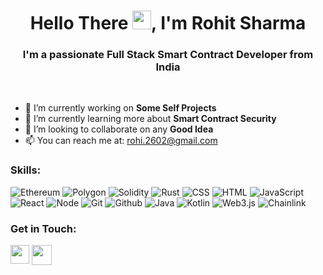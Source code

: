 <h1 align="center">Hello There <img src="https://emojis.slackmojis.com/emojis/images/1531849430/4246/blob-sunglasses.gif?1531849430" width="30"/>, I'm Rohit Sharma</h1>

<h3 align="center">I'm a passionate Full Stack Smart Contract Developer from India</h3><br />

- 🔭 I’m currently working on **Some Self Projects**
- 🌱 I’m currently learning more about **Smart Contract Security**
- 👯 I’m looking to collaborate on any **Good Idea**
- 📫 You can reach me at: rohi.2602@gmail.com

<h3 align="left">Skills:</h3>

![Ethereum](https://img.shields.io/badge/Ethereum-cab2f4?style=for-the-badge&logo=ethereum&logoColor=000000)
![Polygon](https://img.shields.io/badge/Polygon-8247E5?style=for-the-badge&logo=polygon&logoColor=000000)
![Solidity](https://img.shields.io/badge/Solidity-4e60b1?style=for-the-badge&logo=solidity&logoColor=000000)
![Rust](https://img.shields.io/badge/Rust-DEA584?style=for-the-badge&logo=rust&logoColor=000000)
![CSS](https://img.shields.io/badge/CSS3-1572B6?style=for-the-badge&logo=css3&logoColor=white)
![HTML](https://img.shields.io/badge/HTML5-E34F26?style=for-the-badge&logo=html5&logoColor=white)
![JavaScript](https://img.shields.io/badge/JavaScript-323330?style=for-the-badge&logo=javascript&logoColor=F7DF1E)
![React](https://img.shields.io/badge/React-323330?style=for-the-badge&logo=react&logoColor=61dafb)
![Node](https://img.shields.io/badge/Node.js-68a063?style=for-the-badge&logo=node.js&logoColor=white)
![Git](https://img.shields.io/badge/Git-F05032?style=for-the-badge&logo=git&logoColor=white)
![Github](https://img.shields.io/badge/GitHub-323330?style=for-the-badge&logo=github&logoColor=white)
![Java](https://img.shields.io/badge/Java-007396?style=for-the-badge&logo=java&logoColor=007396)
![Kotlin](https://img.shields.io/badge/Kotlin-7F52FF?style=for-the-badge&logo=kotlin&logoColor=white)
![Web3.js](https://img.shields.io/badge/Web3.js-323330?style=for-the-badge&logo=web3.js&logoColor=FFFFFF)
![Chainlink](https://img.shields.io/badge/Chainlink-375BD2?style=for-the-badge&logo=chainlink&logoColor=white)

<h3 align="left">Get in Touch:</h3>
<p align="left">
<a href="https://www.linkedin.com/in/rohit-sharma-963b2b1a9/" target="_blank"><img height="30" src="https://user-images.githubusercontent.com/65807152/135399452-2564944d-9f86-4061-832f-2596733617e7.png?raw=true"></a>
<a href="https://discordapp.com/users/6708" target="blank"><img height="32" align="top" src="https://user-images.githubusercontent.com/65807152/170877701-4565ad44-2d8a-4449-b88b-a496ef7d32a7.png"></a>
</p>

